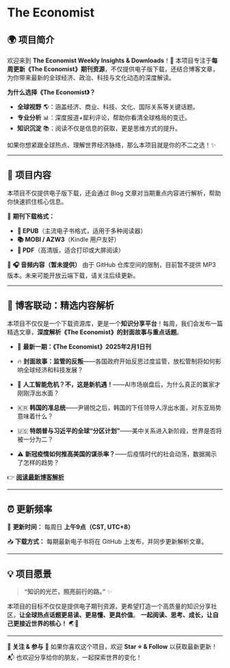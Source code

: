 # The Economist
## 🌍 **项目简介**

欢迎来到 **The Economist Weekly Insights & Downloads**！📘
 本项目专注于**每周更新《The Economist》期刊资源**，不仅提供电子版下载，还结合博客文章，为你带来最新的全球经济、政治、科技与文化动态的深度解读。

**为什么选择《The Economist》？**

- **全球视野** 🌎：涵盖经济、商业、科技、文化、国际关系等关键话题。
- **专业分析** 📊：深度报道+犀利评论，帮助你看清全球格局的变迁。
- **知识沉淀** 📚：阅读不仅是信息的获取，更是思维方式的提升。

如果你想紧跟全球热点、理解世界经济脉络，那么本项目就是你的不二之选！✨

------

## 📁 **项目内容**

本项目不仅提供电子版下载，还会通过 Blog 文章对当期重点内容进行解析，帮助你快速抓住核心信息。

🔹 **期刊下载格式：**

- **📖 EPUB**（主流电子书格式，适用于多种阅读器）
- **📚 MOBI / AZW3**（Kindle 用户友好）
- **📄 PDF**（高清版，适合打印或大屏阅读）

🔹 **🎧 音频内容（暂未提供）**
 由于 GitHub 仓库空间的限制，目前暂不提供 MP3 版本。未来可能开放云端下载，请关注后续更新。

------

## 📝 **博客联动：精选内容解析**

本项目不仅仅是一个下载资源库，更是一个**知识分享平台**！每周，我们会发布一篇精选文章，**深度解析《The Economist》的封面故事与重点话题**。

- 📢 **最新一期：《The Economist》2025年2月1日刊**

- 🔥 **封面故事：监管的反叛**——各国政府开始反思过度监管，放松管制将如何影响全球经济和科技发展？

- 🤖 **人工智能危机？不，这是新机遇！**——AI市场崩盘后，为什么真正的赢家才刚刚浮出水面？
- 🇰🇷 **韩国的准总统**——尹锡悦之后，韩国的下任领导人浮出水面，对东亚局势意味着什么？
- 🇺🇸 **特朗普与习近平的全球“分区计划”**——美中关系进入新阶段，世界是否将被一分为二？
- ⚠️ **新冠疫情如何推高美国的谋杀率？**——后疫情时代的社会动荡，数据揭示了怎样的趋势？

👉 [**阅读最新博客解析**](https://www.pulppoetry.org/topics/te-2025-02-01)

------

## ⏰ **更新频率**

📅 **更新时间：** 每周日 **上午9点（CST, UTC+8）**

📥 **下载方式：** 每期最新电子书将在 GitHub 上发布，并同步更新解析文章。

------

## 💡 **项目愿景**

> **“知识的光芒，照亮前行的路。”** ✨

本项目的目标不仅仅是提供电子期刊资源，更希望打造一个高质量的知识分享社区，**让全球热点话题更易读、更易懂、更具价值**。
 **一起阅读、思考、成长，让自己更接近世界的核心！** 🌏📖

------

**🔗 关注 & 参与**
 📢 如果你喜欢这个项目，欢迎 **Star ⭐ & Follow** 以获取最新更新！
 📬 也欢迎分享给你的朋友，一起探索世界的变化！
